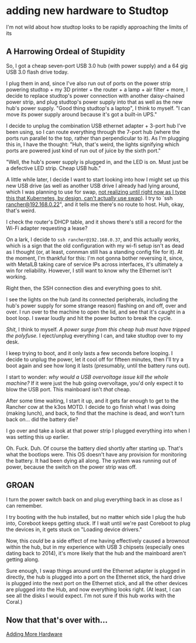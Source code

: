 # adding new hardware to Studtop

I'm not wild about how studtop looks to be rapidly approaching the limits of its

## A Harrowing Ordeal of Stupidity

So, I got a cheap seven-port USB 3.0 hub (with power supply) and a 64 gig USB 3.0 flash drive today.

I plug them in and, since I've also run out of ports on the power strip powering studtop +  my 3D printer + the router + a lamp + air filter + more, I decide to replace studtop's power connection with another daisy-chained power strip, and plug studtop's power supply into that as well as the new hub's power supply. "Good thing studtop's a laptop", I think to myself. "I can move its power supply around because it's got a built-in UPS."

I decide to unplug the combination USB ethernet adapter + 3-port hub I've been using, so I can route everything through the 7-port hub (where the ports run parallel to the top, rather than perpendicular to it). As I'm plugging this in, I have the thought: "Huh, that's weird, the lights signifying which ports are powered just kind of run out of juice by the sixth port."

"Well, the hub's power supply is plugged in, and the LED is on. Must just be a defective LED strip. Cheap USB hub."

A little while later, I decide I want to start looking into how I might set up this new USB drive (as well as another USB drive I already had lying around, which I was planning to use for swap, [not realizing until right now as I type this that Kubernetes, by design, can't actually use swap](https://github.com/kubernetes/kubernetes/issues/53533)). I try to `ssh rancher@192.168.0.22", and it tells me there's no route to host. Huh, okay, that's weird.

I check the router's DHCP table, and it shows there's still a record for the Wi-Fi adapter requesting a lease?

On a lark, I decide to `ssh rancher@192.168.0.37`, and this actually *works*, which is a sign that the old configuration with my wi-fi setup isn't as dead as I thought (or, at least, connman still has a standing config file for it). At the moment, I'm thankful for this: I'm not gonna bother reversing it, since, with MetalLB taking care of service IPs across interfaces, it's ultimately a win for reliability. However, I still want to know why the Ethernet isn't working.

Right then, the SSH connection dies and everything goes to shit.

I see the lights on the hub (and its connected peripherals, including the hub's power supply for some strange reason) flashing on and off, over and over. I run over to the machine to open the lid, and see that it's caught in a boot loop. I swear loudly and hit the power button to break the cycle.

*Shit*, I think to myself. *A power surge from this cheap hub must have tripped the polyfuse.* I eject/unplug everything I can, and take studtop over to my desk.

I keep trying to boot, and it only lasts a few seconds before looping. I decide to unplug the power, let it cool off for fifteen minutes, then I'll try a boot again and see how long it lasts (presumably, until the battery runs out).

I start to wonder: *why would a USB overvoltage issue kill the whole machine?* If it were just the hub going overvoltage, you'd only expect it to blow the USB port. This mainboard isn't *that* cheap.

After some time waiting, I start it up, and it gets far enough to get to the Rancher cow at the k3os MOTD. I decide to go finish what I was doing (making lunch), and  back, to find that the machine is dead, and won't turn back on... did the battery die?

I go over and take a look at that power strip I plugged everything into when I was setting this up earlier.

Oh. Fuck. Duh. Of course the battery died shortly after starting up. That's what the bootlops were. This OS doesn't have any provision for monitoring the battery. It had been dying all along. The system was running out of power, because the switch on the power strip was off.

## GROAN

I turn the power switch back on and plug everything back in as close as I can remember.

I try booting with the hub installed, but no matter which side I plug the hub into, Coreboot keeps getting stuck. If I wait until we're past Coreboot to plug the devices in, it gets stuck on "Loading device drivers."

Now, this *could* be a side effect of me having effectively caused a brownout within the hub, but in my experience with USB 3 chipsets (especially ones dating back to 2014), it's more likely that the hub and the mainboard aren't getting along.

Sure enough, I swap things around until the Ethernet adapter is plugged in directly, the hub is plugged into a port on the Ethernet stick, the hard drive is plugged into the next port on the Ethernet stick, and all the other devices are plugged into the Hub, and now everything looks right. (At least, I can see all the disks I would expect. I'm not sure if this hub works with the Coral.)

## Now that that's over with...

[Adding More Hardware](e592bf80-3dd2-4689-934f-2374a487308d.md)
